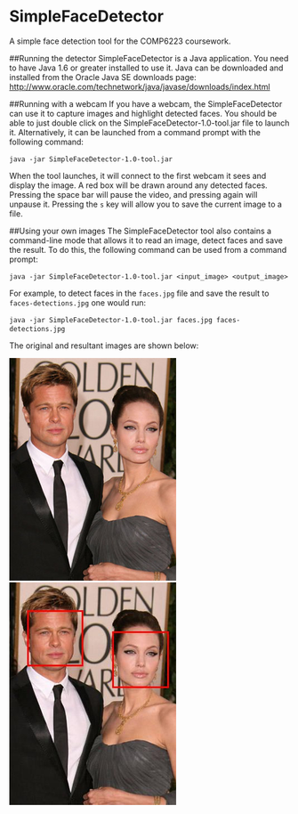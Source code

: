 SimpleFaceDetector
==================

A simple face detection tool for the COMP6223 coursework.

##Running the detector
SimpleFaceDetector is a Java application. You need to have Java 1.6 or greater installed to use it. Java can be downloaded and installed from the Oracle Java SE downloads page: http://www.oracle.com/technetwork/java/javase/downloads/index.html

##Running with a webcam
If you have a webcam, the SimpleFaceDetector can use it to capture images and highlight detected faces. You should be able to just double click on the SimpleFaceDetector-1.0-tool.jar file to launch it. Alternatively, it can be launched from a command prompt with the following command: 
	
	java -jar SimpleFaceDetector-1.0-tool.jar

When the tool launches, it will connect to the first webcam it sees and display the image. A red box will be drawn around any detected faces. Pressing the space bar will pause the video, and pressing again will unpause it. Pressing the `s` key will allow you to save the current image to a file.

##Using your own images
The SimpleFaceDetector tool also contains a command-line mode that allows it to read an image, detect faces and save the result. To do this, the following command can be used from a command prompt:

	java -jar SimpleFaceDetector-1.0-tool.jar <input_image> <output_image>

For example, to detect faces in the `faces.jpg` file and save the result to `faces-detections.jpg` one would run: 

	java -jar SimpleFaceDetector-1.0-tool.jar faces.jpg faces-detections.jpg

The original and resultant images are shown below:

<div>
	<img src="faces.jpg"/>
	<img src="faces-detections.jpg"/>
</div>